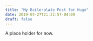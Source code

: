 ```yaml
---
title: "My Boilerplate Post for Hugo"
date: 2019-09-27T21:32:57-04:00
draft: false
---
```


A place holder for now.

